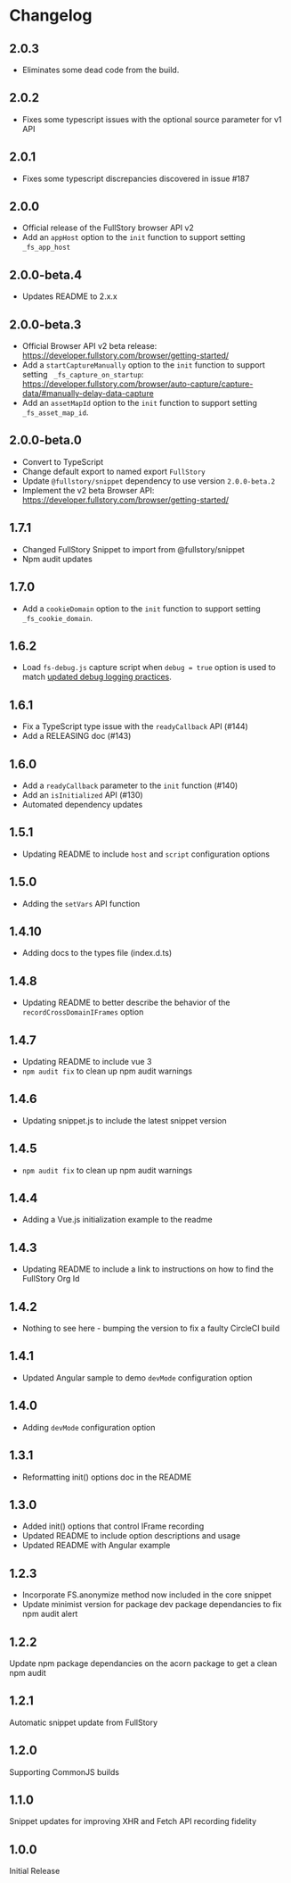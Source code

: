 # Changelog

## 2.0.3
- Eliminates some dead code from the build.

## 2.0.2
- Fixes some typescript issues with the optional source parameter for v1 API

## 2.0.1
- Fixes some typescript discrepancies discovered in issue #187

## 2.0.0
- Official release of the FullStory browser API v2
- Add an `appHost` option to the `init` function to support setting `_fs_app_host`

## 2.0.0-beta.4
- Updates README to 2.x.x

## 2.0.0-beta.3
- Official Browser API v2 beta release: https://developer.fullstory.com/browser/getting-started/
- Add a `startCaptureManually` option to the `init` function to support setting ` _fs_capture_on_startup`: https://developer.fullstory.com/browser/auto-capture/capture-data/#manually-delay-data-capture
- Add an `assetMapId` option to the `init` function to support setting `_fs_asset_map_id`.

## 2.0.0-beta.0

- Convert to TypeScript
- Change default export to named export `FullStory`
- Update `@fullstory/snippet` dependency to use version `2.0.0-beta.2`
- Implement the v2 beta Browser API: https://developer.fullstory.com/browser/getting-started/

## 1.7.1

- Changed FullStory Snippet to import from @fullstory/snippet
- Npm audit updates

## 1.7.0

- Add a `cookieDomain` option to the `init` function to support setting `_fs_cookie_domain`.

## 1.6.2

- Load `fs-debug.js` capture script when `debug = true` option is used to match [updated debug logging practices](https://help.fullstory.com/hc/en-us/articles/360020829233-What-is-fs-debug-).

## 1.6.1

- Fix a TypeScript type issue with the `readyCallback` API (#144)
- Add a RELEASING doc (#143)
## 1.6.0

- Add a `readyCallback` parameter to the `init` function (#140)
- Add an `isInitialized` API (#130)
- Automated dependency updates

## 1.5.1

- Updating README to include `host` and `script` configuration options

## 1.5.0

- Adding the `setVars` API function

## 1.4.10

- Adding docs to the types file (index.d.ts)

## 1.4.8

- Updating README to better describe the behavior of the `recordCrossDomainIFrames` option

## 1.4.7
-  Updating README to include vue 3
- `npm audit fix` to clean up npm audit warnings

## 1.4.6

- Updating snippet.js to include the latest snippet version

## 1.4.5

- `npm audit fix` to clean up npm audit warnings

## 1.4.4

- Adding a Vue.js initialization example to the readme

## 1.4.3

- Updating README to include a link to instructions on how to find the FullStory Org Id

## 1.4.2

- Nothing to see here - bumping the version to fix a faulty CircleCI build

## 1.4.1

- Updated Angular sample to demo `devMode` configuration option

## 1.4.0

- Adding `devMode` configuration option

## 1.3.1

- Reformatting init() options doc in the README

## 1.3.0

* Added init() options that control IFrame recording
* Updated README to include option descriptions and usage
* Updated README with Angular example

## 1.2.3

* Incorporate FS.anonymize method now included in the core snippet
* Update minimist version for package dev package dependancies to fix npm audit alert

## 1.2.2

Update npm package dependancies on the acorn package to get a clean npm audit

## 1.2.1

Automatic snippet update from FullStory

## 1.2.0

Supporting CommonJS builds

## 1.1.0

Snippet updates for improving XHR and Fetch API recording fidelity

## 1.0.0

Initial Release
